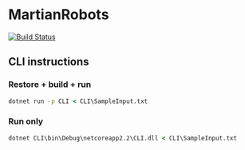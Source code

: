 # MartianRobots

[![Build Status](https://langsamu.visualstudio.com/MartianRobots/_apis/build/status/langsamu.MartianRobots?branchName=master)](https://langsamu.visualstudio.com/MartianRobots/_build/latest?definitionId=14&branchName=master)

## CLI instructions

### Restore + build + run
```bat
dotnet run -p CLI < CLI\SampleInput.txt
```

### Run only
```bat
dotnet CLI\bin\Debug\netcoreapp2.2\CLI.dll < CLI\SampleInput.txt
```